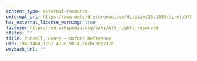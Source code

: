 ```yaml
---
content_type: external-resource
external_url: https://www.oxfordreference.com/display/10.1093/acref/9780199578108.001.0001/acref-9780199578108-e-7320?rskey=8EI90X&result=2
has_external_license_warning: true
license: https://en.wikipedia.org/wiki/All_rights_reserved
status: ''
title: Purcell, Henry - Oxford Reference
uid: 1962146d-1291-472c-9814-c8cbcdd2737e
wayback_url: ''
---
```

